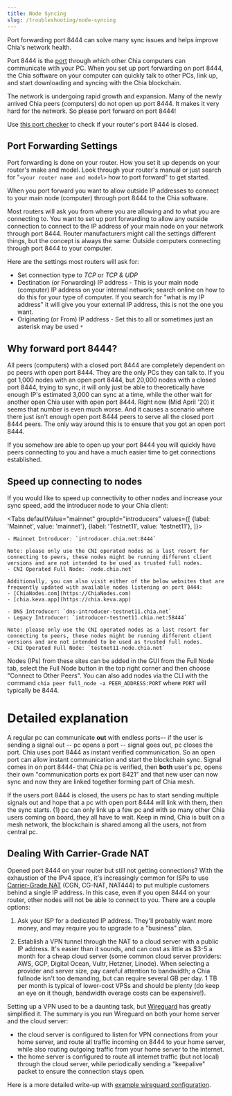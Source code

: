 ```yaml
---
title: Node Syncing
slug: /troubleshooting/node-syncing
---
```


Port forwarding port 8444 can solve many sync issues and helps improve Chia's network health.

Port 8444 is the [port](https://en.wikipedia.org/wiki/Port_%28computer_networking%29) through which other Chia computers can communicate with your PC. When you set up port forwarding on port 8444, the Chia software on your computer can quickly talk to other PCs, link up, and start downloading and syncing with the Chia blockchain.

The network is undergoing rapid growth and expansion. Many of the newly arrived Chia peers (computers) do not open up port 8444. It makes it very hard for the network. So please port forward on port 8444!

Use [this port checker](https://portchecker.co/) to check if your router's port 8444 is closed.

## Port Forwarding Settings

Port forwarding is done on your router. How you set it up depends on your router's make and model. Look through your router's manual or just search for "`<your router name and model>` how to port forward" to get started.

When you port forward you want to allow outside IP addresses to connect to your main node (computer) through port 8444 to the Chia software.

Most routers will ask you from where you are allowing and to what you are connecting to. You want to set up port forwarding to allow any outside connection to connect to the IP address of your main node on your network through port 8444. Router manufacturers might call the settings different things, but the concept is always the same: Outside computers connecting through port 8444 to your computer.

Here are the settings most routers will ask for:

- Set connection type to _TCP_ or _TCP & UDP_
- Destination (or Forwarding) IP address - This is your main node (computer) IP address on your internal network; search online on how to do this for your type of computer. If you search for "what is my IP address" it will give you your external IP address, this is not the one you want.
- Originating (or From) IP address - Set this to all or sometimes just an asterisk may be used `*`

## Why forward port 8444?

All peers (computers) with a closed port 8444 are completely dependent on pc peers with open port 8444. They are the only PCs they can talk to. If you got 1,000 nodes with an open port 8444, but 20,000 nodes with a closed port 8444, trying to sync, it will only just be able to theoretically have enough IP's estimated 3,000 can sync at a time, while the other wait for another open Chia user with open port 8444. Right now (Mid April '20) it seems that number is even much worse. And it causes a scenario where there just isn't enough open port 8444 peers to serve all the closed port 8444 peers. The only way around this is to ensure that you got an open port 8444.

If you somehow are able to open up your port 8444 you will quickly have peers connecting to you and have a much easier time to get connections established.

## Speed up connecting to nodes

If you would like to speed up connectivity to other nodes and increase your sync speed, add the introducer node to your Chia client:

<Tabs
defaultValue="mainnet"
groupId="introducers"
values={[
{label: 'Mainnet', value: 'mainnet'},
{label: 'Testnet11', value: 'testnet11'},
]}>

  <TabItem value="mainnet">

    - Mainnet Introducer: `introducer.chia.net:8444`

    Note: please only use the CNI operated nodes as a last resort for connecting to peers, these nodes might be running different client versions and are not intended to be used as trusted full nodes.
    - CNI Operated Full Node: `node.chia.net`

    Additionally, you can also visit either of the below websites that are frequently updated with available nodes listening on port 8444:
    - [ChiaNodes.com](https://ChiaNodes.com)
    - [chia.keva.app](https://chia.keva.app)

  </TabItem>
  <TabItem value="testnet11">

    - DNS Introducer: `dns-introducer-testnet11.chia.net`
    - Legacy Introducer: `introducer-testnet11.chia.net:58444`

    Note: please only use the CNI operated nodes as a last resort for connecting to peers, these nodes might be running different client versions and are not intended to be used as trusted full nodes.
    - CNI Operated Full Node: `testnet11-node.chia.net`

  </TabItem>
</Tabs>

Nodes (IPs) from these sites can be added in the GUI from the Full Node tab, select the Full Node button in the top right corner and then choose "Connect to Other Peers". You can also add nodes via the CLI with the command `chia peer full_node -a PEER_ADDRESS:PORT` where `PORT` will typically be 8444.

# Detailed explanation

A regular pc can communicate **out** with endless ports-- if the user is sending a signal out -- pc opens a port -- signal goes out, pc closes the port.
Chia uses port 8444 as instant verified communication. So an open port can allow instant communication and start the blockchain sync. Signal comes in on port 8444- that Chia pc is verified, then **both** user's pc, opens their own "communication ports ex port 8421" and that new user can now sync and now they are linked together forming part of Chia mesh.

If the users port 8444 is closed, the users pc has to start sending multiple signals out and hope that a pc with open port 8444 will link with them, then the sync starts. (1) pc can only link up a few pc and with so many other Chia users coming on board, they all have to wait. Keep in mind, Chia is built on a mesh network, the blockchain is shared among all the users, not from central pc.

## Dealing With Carrier-Grade NAT

Opened port 8444 on your router but still not getting connections? With the exhaustion of the IPv4 space, it's increasingly common for ISPs to use [Carrier-Grade NAT](https://en.wikipedia.org/wiki/Carrier-grade_NAT) (CGN, CG-NAT, NAT444) to put multiple customers behind a single IP address. In this case, even if you open 8444 on your router, other nodes will not be able to connect to you. There are a couple options:

1. Ask your ISP for a dedicated IP address. They'll probably want more money, and may require you to upgrade to a "business" plan.

2. Establish a VPN tunnel through the NAT to a cloud server with a public IP address. It's easier than it sounds, and can cost as little as $3-5 a month for a cheap cloud server (some common cloud server providers: AWS, GCP, Digital Ocean, Vultr, Hetzner, Linode). When selecting a provider and server size, pay careful attention to bandwidth; a Chia fullnode isn't too demanding, but can require several GB per day. 1 TB per month is typical of lower-cost VPSs and should be plenty (do keep an eye on it though, bandwidth overage costs can be expensive!).

Setting up a VPN used to be a daunting task, but [Wireguard](https://www.wireguard.com) has greatly simplified it. The summary is you run Wireguard on both your home server and the cloud server:

- the cloud server is configured to listen for VPN connections from your home server, and route all traffic incoming on 8444 to your home server, while also routing outgoing traffic from your home server to the internet.
- the home server is configured to route all internet traffic (but not local) through the cloud server, while periodically sending a "keepalive" packet to ensure the connection stays open.

Here is a more detailed write-up with [example wireguard configuration](https://www.kmr.me/posts/wireguard/).
